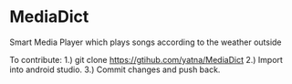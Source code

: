# MediaDict
Smart Media Player which plays songs according to the weather outside

To contribute:
1.) git clone https://gtihub.com/yatna/MediaDict
2.) Import into android studio.
3.) Commit changes and push back.
